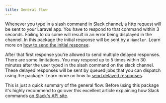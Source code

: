 ```yaml
---
title: General flow
---
```


Whenever you type in a slash command in Slack channel, a http request will be sent to your Laravel app. You have to respond to that command within 3 seconds. Failing to do some will result in an error being displayed in the channel. In this package the initial response will be sent by a `Handler`. Learn more on [how to send the initial response](/laravel-slack-slash-command/v1/usage/sending-a-basic-response).

After that first response you're allowed to send multiple delayed responses. There are some limitations. You may respond up to 5 times within 30 minutes after the user typed in the slash command on the slack channel.
These delayed responses will be sent by queued jobs that you can dispatch using the package. Learn more on how to [send delayed responses](/laravel-slack-slash-command/v1/advanced-usage/sending-delayed-responses).

This is just a quick summary of the general flow. Before using this package it's highly recommend to go over  this excellent article explaining how Slack commands [on Slack's API site](https://api.slack.com/slash-commands). 

